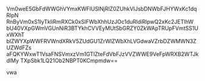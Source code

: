 Vm0weE5GbFdWWGhVYmxKWFlUSlNjRlZ0ZUhkVlJsbDNWbFJHYWxKc1dqRlpN
RnByVm0xS1IyTkliRmRXCk0xSlFWbXhhUzJOc1duRldiRlpwQ2xKc2JETlhW
bU40VXpGWmVGUnNiR3BTYkhCVVEyMUtSbGRZY0ZkWApTRUpFVmtSS1UxWXhT
blZWYXpWWFRVWndXRkV5ZUdGU1ZrWlZWbXhLVGdwaVZrbDZWMWN3ZUZWdFZs
aFQKYWxwT1VsaFNSVmxzVm1GTlZteFdVbFJzVVZWWE9VeFpWRXB2WTJkdlMy
TXpSbk1LQ21Ob2NBPT0KCmpmdw==

vwa